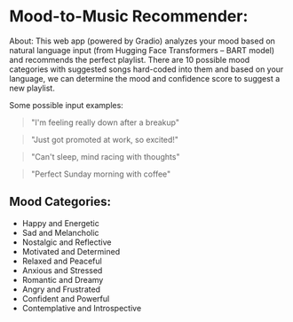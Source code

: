 # Mood-to-Music Recommender:

About: This web app (powered by Gradio) analyzes your mood based on natural language input (from Hugging Face Transformers – BART model) and recommends the perfect playlist. There are 10 possible mood categories with suggested songs hard-coded into them and based on your language, we can determine the mood and confidence score to suggest a new playlist. 

Some possible input examples:

> "I'm feeling really down after a breakup"

> "Just got promoted at work, so excited!"

> "Can't sleep, mind racing with thoughts"

> "Perfect Sunday morning with coffee"

## Mood Categories:

- Happy and Energetic
- Sad and Melancholic
- Nostalgic and Reflective
- Motivated and Determined
- Relaxed and Peaceful
- Anxious and Stressed
- Romantic and Dreamy
- Angry and Frustrated
- Confident and Powerful
- Contemplative and Introspective
